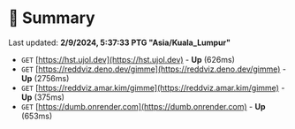 # 📖 Summary
Last updated: **2/9/2024, 5:37:33 PTG "Asia/Kuala_Lumpur"**

- `GET` [https://hst.ujol.dev](https://hst.ujol.dev) - **Up** (626ms)
- `GET` [https://reddviz.deno.dev/gimme](https://reddviz.deno.dev/gimme) - **Up** (2756ms)
- `GET` [https://reddviz.amar.kim/gimme](https://reddviz.amar.kim/gimme) - **Up** (375ms)
- `GET` [https://dumb.onrender.com](https://dumb.onrender.com) - **Up** (653ms)
